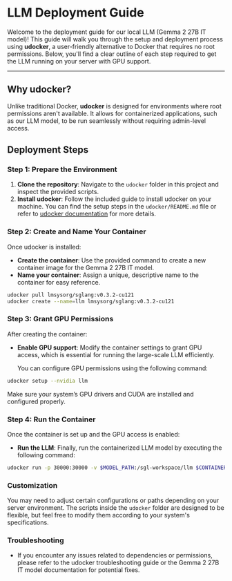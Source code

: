 
# LLM Deployment Guide

Welcome to the deployment guide for our local LLM (Gemma 2 27B IT model)! This guide will walk you through the setup and deployment process using **udocker**, a user-friendly alternative to Docker that requires no root permissions. Below, you'll find a clear outline of each step required to get the LLM running on your server with GPU support.

---

## Why udocker?

Unlike traditional Docker, **udocker** is designed for environments where root permissions aren't available. It allows for containerized applications, such as our LLM model, to be run seamlessly without requiring admin-level access.

## Deployment Steps

### Step 1: Prepare the Environment

1. **Clone the repository**: Navigate to the `udocker` folder in this project and inspect the provided scripts.
2. **Install udocker**: Follow the included guide to install udocker on your machine. You can find the setup steps in the `udocker/README.md` file or refer to [udocker documentation](https://github.com/indigo-dc/udocker) for more details.

### Step 2: Create and Name Your Container

Once udocker is installed:

- **Create the container**: Use the provided command to create a new container image for the Gemma 2 27B IT model.
- **Name your container**: Assign a unique, descriptive name to the container for easy reference.

```bash
udocker pull lmsysorg/sglang:v0.3.2-cu121
udocker create --name=llm lmsysorg/sglang:v0.3.2-cu121
```

### Step 3: Grant GPU Permissions

After creating the container:

- **Enable GPU support**: Modify the container settings to grant GPU access, which is essential for running the large-scale LLM efficiently.

  You can configure GPU permissions using the following command:

```bash
udocker setup --nvidia llm
```

Make sure your system’s GPU drivers and CUDA are installed and configured properly.

### Step 4: Run the Container

Once the container is set up and the GPU access is enabled:

- **Run the LLM**: Finally, run the containerized LLM model by executing the following command:

```bash
udocker run -p 30000:30000 -v $MODEL_PATH:/sgl-workspace/llm $CONTAINER_NAME python3 -m sglang.launch_server  --model-path /sgl-workspace/llm --host 0.0.0.0 --port 30000

```

### Customization

You may need to adjust certain configurations or paths depending on your server environment. The scripts inside the `udocker` folder are designed to be flexible, but feel free to modify them according to your system's specifications.

### Troubleshooting

- If you encounter any issues related to dependencies or permissions, please refer to the udocker troubleshooting guide or the Gemma 2 27B IT model documentation for potential fixes.
